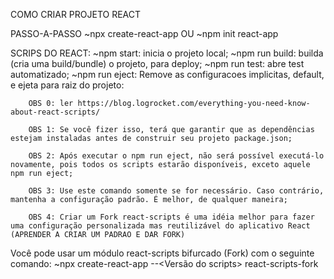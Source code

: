 COMO CRIAR PROJETO REACT

PASSO-A-PASSO
    ~npx create-react-app <nome do app> OU
    ~npm init react-app <nome do app>

SCRIPS DO REACT:
    ~npm start: inicia o projeto local;
    ~npm run build: builda (cria uma build/bundle) o projeto, para deploy;
    ~npm run test: abre test automatizado;
    ~npm run eject: Remove as configuracoes implicitas, default, e ejeta para raiz do projeto:
    
        OBS 0: ler https://blog.logrocket.com/everything-you-need-know-about-react-scripts/

        OBS 1: Se você fizer isso, terá que garantir que as dependências estejam instaladas antes de construir seu projeto package.json;

        OBS 2: Após executar o npm run eject, não será possível executá-lo novamente, pois todos os scripts estarão disponíveis, exceto aquele npm run eject;

        OBS 3: Use este comando somente se for necessário. Caso contrário, mantenha a configuração padrão. É melhor, de qualquer maneira;

        OBS 4: Criar um Fork react-scripts é uma idéia melhor para fazer uma configuração personalizada mas reutilizável do aplicativo React (APRENDER A CRIAR UM PADRAO E DAR FORK)

Você pode usar um módulo react-scripts bifurcado (Fork) com o seguinte comando:
        ~npx create-react-app <Nome do projeto> --<Versão do scripts> react-scripts-fork